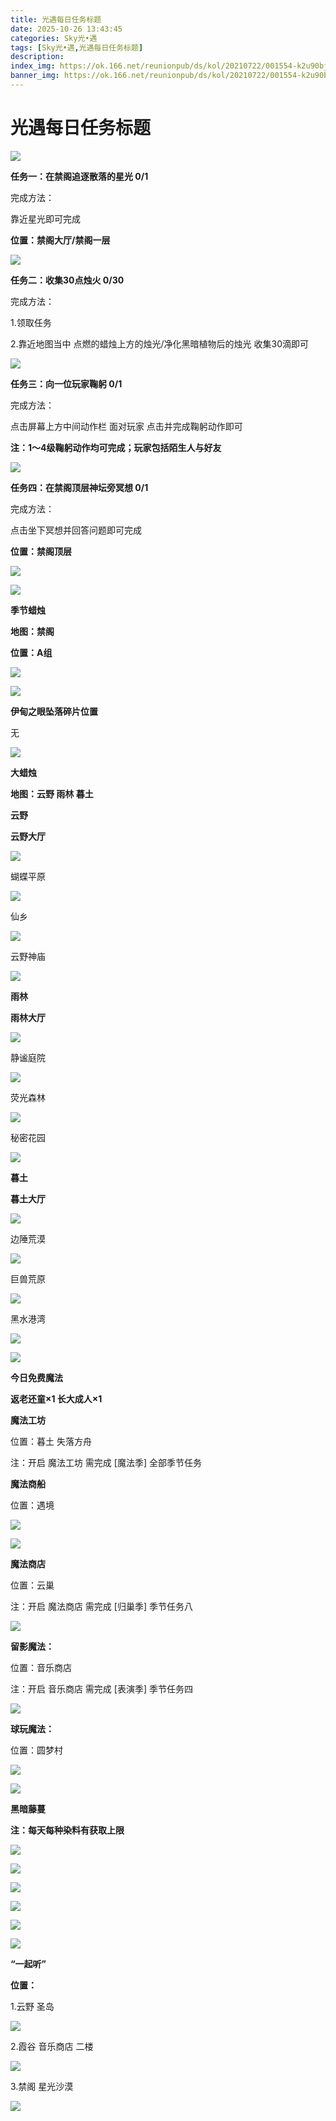 ```yaml
---
title: 光遇每日任务标题
date: 2025-10-26 13:43:45
categories: Sky光•遇
tags: [Sky光•遇,光遇每日任务标题]
description: 
index_img: https://ok.166.net/reunionpub/ds/kol/20210722/001554-k2u90bj7ay.png?imageView&thumbnail=600x0&type=jpg
banner_img: https://ok.166.net/reunionpub/ds/kol/20210722/001554-k2u90bj7ay.png?imageView&thumbnail=600x0&type=jpg
---
```

# 光遇每日任务标题
![](https://img.166.net/reunionpub/1_kol_20251025_8b0201c4397460b4e4176459e227306e.png)

**任务一：在禁阁追逐散落的星光 0/1**

完成方法：

靠近星光即可完成

 **位置：禁阁大厅/禁阁一层**

![](https://img.166.net/reunionpub/1_kol_20251025_c44aa30bb78552e0ca10c0c2808869b4.png)

 **任务二：收集30点烛火 0/30**

完成方法：

1.领取任务

2.靠近地图当中 点燃的蜡烛上方的烛光/净化黑暗植物后的烛光 收集30滴即可

**![](https://img.166.net/reunionpub/1_kol_20251006_904146ea633d7507084b73346fe1b462.png)**

 **任务三：向一位玩家鞠躬 0/1**

完成方法：

点击屏幕上方中间动作栏 面对玩家 点击并完成鞠躬动作即可

 **注：1～4级鞠躬动作均可完成；玩家包括陌生人与好友**

![](https://img.166.net/reunionpub/1_kol_20251025_7a66fe5269c744b17f6b3a1d5dd5fc7e.png)

 **任务四：在禁阁顶层神坛旁冥想 0/1**

完成方法：

点击坐下冥想并回答问题即可完成

 **位置：禁阁顶层**

![](https://img.166.net/reunionpub/1_kol_20251025_52dee8844a5a970309810c463e587817.png)

**![](https://img.166.net/reunionpub/ds/kol_server/20240717/003917-8p704dsqv9.png)**

 **季节蜡烛**

 **地图：禁阁**

 **位置：A组**

![](https://img.166.net/reunionpub/1_kol_20251025_c20831a974c0c7494210daf81402ddcf.png)

**![](https://img.166.net/reunionpub/ds/kol_server/20240717/003917-8p704dsqv9.png)**

 **伊甸之眼坠落碎片位置**

无

**![](https://img.166.net/reunionpub/ds/kol_server/20240717/003917-8p704dsqv9.png)**

 **大蜡烛**

 **地图：云野 雨林 暮土**

 **云野**

 **云野大厅**

**![](https://img.166.net/reunionpub/1_kol_20250614_befb402f79ff851032dfcb53bcb6b610.png)**

蝴蝶平原

**![](https://img.166.net/reunionpub/1_kol_20250614_756dd0c665e548aacfeba349afa0952a.png)**

仙乡

**![](https://img.166.net/reunionpub/1_kol_20250614_ec7a279ddd36906c7af7b0837a378781.png)**

云野神庙

**![](https://img.166.net/reunionpub/1_kol_20250614_87b25304941150e82c9615c130d25226.png)**

 **雨林**

 **雨林大厅**

**![](https://img.166.net/reunionpub/1_kol_20250614_bdf240cba3e8f497f15c6049f985ca70.jpeg)**

静谧庭院

**![](https://img.166.net/reunionpub/1_kol_20250628_4583ea8eaf2085cb82d71d027c8c2c1d.jpeg)**

荧光森林

**![](https://img.166.net/reunionpub/1_kol_20250614_68648c707d664d2ab587f1ed85c9e2dd.jpeg)**

秘密花园

**![](https://img.166.net/reunionpub/1_kol_20250614_b6570f2c7a7894f602e89cb1fcc9a96f.jpeg)**

 **暮土**

 **暮土大厅**

**![](https://img.166.net/reunionpub/1_kol_20250614_6d06df16a307ffc60f79276353ec41d1.png)**

边陲荒漠

**![](https://img.166.net/reunionpub/1_kol_20250614_7ccb1e1811ed9a38553ababe0f7e0b43.png)**

巨兽荒原

**![](https://img.166.net/reunionpub/1_kol_20250614_dc25c821fb9d37c20693cce224cfbf08.png)**

黑水港湾

**![](https://img.166.net/reunionpub/1_kol_20250614_095a07a1a41219d77d5c00f3a0728d26.png)**

 **![](https://img.166.net/reunionpub/ds/kol/20231014/004048-gyt2imp830.png)**

 **今日免费魔法**

 **返老还童×1 长大成人×1**

 **魔法工坊**

位置：暮土 失落方舟

注：开启 魔法工坊 需完成 [魔法季] 全部季节任务

 **魔法商船**

位置：遇境

 **![](https://img.166.net/reunionpub/ds/kol/20231014/004605-qmuiowanf4.png)**

**![](https://img.166.net/reunionpub/1_kol_20250628_b85828aad362761fa4b51816f54e3077.png)**

 **魔法商店**

位置：云巢

注：开启 魔法商店 需完成 [归巢季] 季节任务八

**![](https://img.166.net/reunionpub/1_kol_20250628_306e6437c338bb23190eec649d531d15.png)**

 **留影魔法：**

位置：音乐商店

注：开启 音乐商店 需完成 [表演季] 季节任务四

**![](https://img.166.net/reunionpub/1_kol_20250706_117ac37cb9ec02b5f5cffd8f66faa5ba.png)**

 **球玩魔法：**

位置：圆梦村

![](https://img.166.net/reunionpub/1_kol_20241114_fe7f834ee8d5f2e2abc828a14fa10870.png)

![](https://img.166.net/reunionpub/ds/kol_server/20240717/003917-8p704dsqv9.png)

 **黑暗藤蔓**

 **注：每天每种染料有获取上限**

![](https://img.166.net/reunionpub/1_kol_20250121_14691ccced7771ffbe27d81267e2161f.jpeg)

![](https://img.166.net/reunionpub/1_kol_20250128_67c9bcfa670ee5c1912f9c7b3acbf1c7.jpeg)

![](https://img.166.net/reunionpub/1_kol_20250204_575af0a72e62030571755b89b16f4bef.jpeg)

![](https://img.166.net/reunionpub/1_kol_20250204_d12ae75c06b13aca78e27961da7f2322.jpeg)

![](https://img.166.net/reunionpub/1_kol_20250305_f33485f7a7fb521bb2cb1323b37ce2a7.png)

![](https://img.166.net/reunionpub/ds/kol_server/20240717/003917-8p704dsqv9.png)

 **“一起听”**

 **位置：**

1.云野 圣岛

![](https://img.166.net/reunionpub/1_kol_20241114_d3ab2a60b74e81a2f1ca25e32a872077.jpeg)

2.霞谷 音乐商店 二楼

![](https://img.166.net/reunionpub/1_kol_20241114_c847c1ccc28766421e8613dde03b97b5.jpeg)

3.禁阁 星光沙漠

![](https://img.166.net/reunionpub/1_kol_20241114_b3ef53b52de5968f0c39b6831ceed2e1.png)

